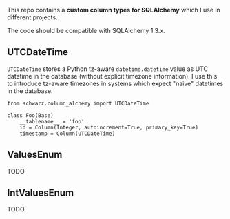 
This repo contains a **custom column types for SQLAlchemy** which I use in different projects.

The code should be compatible with SQLAlchemy 1.3.x.


UTCDateTime
-----------

`UTCDateTime` stores a Python tz-aware `datetime.datetime` value as UTC datetime in the database (without explicit timezone information). I use this to introduce tz-aware timezones in systems which expect "naive" datetimes in the database.

    from schwarz.column_alchemy import UTCDateTime

    class Foo(Base)
        __tablename__ = 'foo'
        id = Column(Integer, autoincrement=True, primary_key=True)
        timestamp = Column(UTCDateTime)
    


ValuesEnum
-----------
TODO

IntValuesEnum
-------------
TODO

